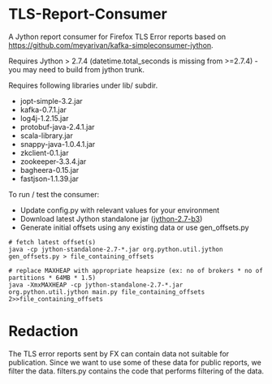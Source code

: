 TLS-Report-Consumer
===================

A Jython report consumer for Firefox TLS Error reports based on
https://github.com/meyarivan/kafka-simpleconsumer-jython.

Requires Jython > 2.7.4 (datetime.total_seconds is missing from >=2.7.4) -
you may need to build from jython trunk.

Requires following libraries under lib/ subdir.

* jopt-simple-3.2.jar
* kafka-0.7.1.jar
* log4j-1.2.15.jar
* protobuf-java-2.4.1.jar
* scala-library.jar
* snappy-java-1.0.4.1.jar
* zkclient-0.1.jar
* zookeeper-3.3.4.jar
* bagheera-0.15.jar
* fastjson-1.1.39.jar

To run / test the consumer:

* Update config.py with relevant values for your environment
* Download latest Jython standalone jar	([jython-2.7-b3])
* Generate initial offsets using any existing data or use gen_offsets.py

```
# fetch latest offset(s)
java -cp jython-standalone-2.7-*.jar org.python.util.jython gen_offsets.py > file_containing_offsets

# replace MAXHEAP with appropriate heapsize (ex: no of brokers * no of partitions * 64MB * 1.5)
java -XmxMAXHEAP -cp jython-standalone-2.7-*.jar org.python.util.jython main.py file_containing_offsets 2>>file_containing_offsets

```

Redaction
=========

The TLS error reports sent by FX can contain data not suitable for
publication. Since we want to use some of these data for public reports, we
filter the data. filters.py contains the code that performs filtering  of
the data.

[jython-2.7-b3]:http://search.maven.org/remotecontent?filepath=org/python/jython-standalone/2.7-b3/jython-standalone-2.7-b3.jar

